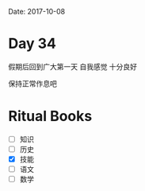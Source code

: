 Date: 2017-10-08

# Day 34

假期后回到广大第一天 自我感觉 十分良好

保持正常作息吧

# Ritual Books

- [ ] 知识
- [ ] 历史
- [x] 技能
- [ ] 语文
- [ ] 数学

